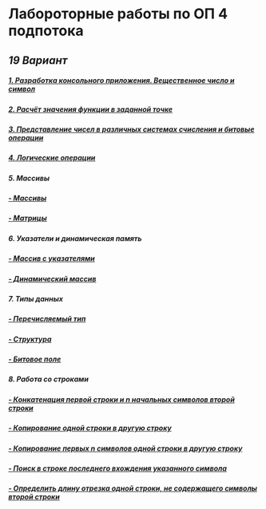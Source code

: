 # Лабороторные работы по ОП 4 подпотока 
## *19 Вариант*



##### [1. Разработка консольного приложения. Вещественное число и символ](https://github.com/sskrolkina/ITMO_Programming_1_sem/blob/main/Task_1.c)

##### [2. Расчёт значения функции в заданной точке](https://github.com/sskrolkina/ITMO_Programming_1_sem/blob/main/Task_2.c)

##### [3. Представление чисел в различных системах счисления и битовые операции](https://github.com/sskrolkina/ITMO_Programming_1_sem/blob/main/Task_3.c)

##### [4. Логические операции](https://github.com/sskrolkina/ITMO_Programming_1_sem/blob/main/Task_4.c)

##### 5. Массивы

##### [- Массивы](https://github.com/sskrolkina/ITMO_Programming_1_sem/blob/main/Task_5/1.c)
##### [- Матрицы](https://github.com/sskrolkina/ITMO_Programming_1_sem/blob/main/Task_5/2.c)

##### 6. Указатели и динамическая память

##### [- Массив с указателями](https://github.com/sskrolkina/ITMO_Programming_1_sem/blob/main/Task_6/1.c)
##### [- Динамический массив](https://github.com/sskrolkina/ITMO_Programming_1_sem/blob/main/Task_6/2.c)

##### 7. Типы данных

##### [- Перечисляемый тип](https://github.com/sskrolkina/ITMO_Programming_1_sem/blob/main/Task_7/1.c)
##### [- Структура](https://github.com/sskrolkina/ITMO_Programming_1_sem/blob/main/Task_7/2.c)
##### [- Битовое поле](https://github.com/sskrolkina/ITMO_Programming_1_sem/blob/main/Task_7/3.c)

##### 8. Работа со строками

##### [- Конкатенация первой строки и n начальных символов второй строки](https://github.com/sskrolkina/ITMO_Programming_1_sem/blob/main/Task_8/1.c)
##### [- Копирование одной строки в другую строку](https://github.com/sskrolkina/ITMO_Programming_1_sem/blob/main/Task_8/2.c)
##### [- Копирование первых n символов одной строки в другую строку](https://github.com/sskrolkina/ITMO_Programming_1_sem/blob/main/Task_8/3.c)
##### [- Поиск в строке последнего вхождения указанного символа](https://github.com/sskrolkina/ITMO_Programming_1_sem/blob/main/Task_8/4.c)
##### [- Определить длину отрезка одной строки, не содержащего символы второй строки](https://github.com/sskrolkina/ITMO_Programming_1_sem/blob/main/Task_8/5.c)

